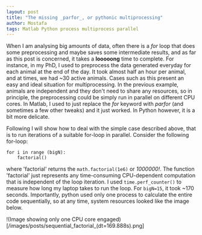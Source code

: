 ```yaml
---
layout: post
title: "The missing _parfor_, or pythonic multiprocessing"
author: Mostafa
tags: Matlab Python process multiprocess parallel
---
```


When I am analysing big amounts of data, often there is a _for_ loop that does some preprocessing and maybe saves some intermediate results, and as far as this post is concerned, it takes a __looooong__ time to complete.
For instance, in my PhD, I used to preprocess the data generated everyday for each animal at the end of the day.
It took almost half an hour per animal, and at times, we had ~30 active animals.
Cases such as this present an easy and ideal situation for multiprocessing.
In the previous example, animals are independent and they don't need to share any resources, so in principle, the preprocessing could be simply run in parallel on different CPU cores.
In Matlab, I used to just replace the _for_ keyword with _parfor_ (and sometimes a few other tweaks) and it just worked.
In Python however, it is a bit more delicate.

Following I will show how to deal with the simple case described above, that is to run iterations of a suitable for-loop in parallel.
Consider the following for-loop:
```
for i in range (bigN):
    factorial()
```
where 'factorial' returns the `math.factorial(1e6)` or _1000000!_.
The function 'factorial' just represents any time-consuming CPU-dependent computation that is independent of the loop iteration.
I used `time.perf_counter()` to measure how long my laptop takes to run the loop.
For `bigN=15`, it took ~170 seconds.
Importantly, python used only one process to calculate the entire code sequentially, so at any time, system resources looked like the image below.

!(Image showing only one CPU core engaged)[/images/posts/sequential_factorial_(dt=169.888s).png]

